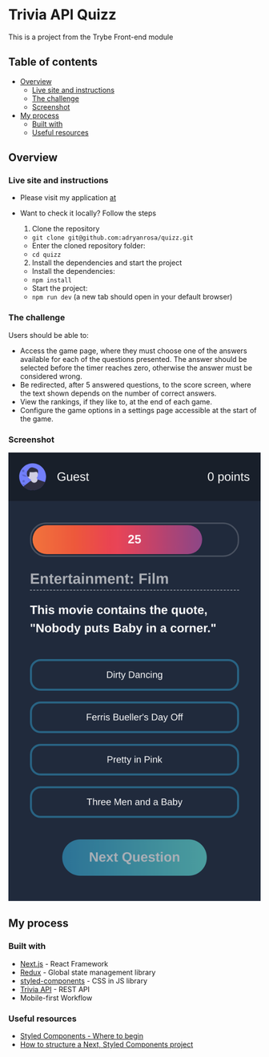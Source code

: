 # Trivia API Quizz
<!-- [![pt-br](https://img.shields.io/badge/lang-pt--br-green.svg)](https://github.com/adryanrosa/url-shortening-api-landing-page/blob/main/README.md) -->

This is a project from the Trybe Front-end module

## Table of contents

- [Overview](#overview)
  - [Live site and instructions](#live-site-and-instructions)
  - [The challenge](#the-challenge)
  - [Screenshot](#screenshot)
- [My process](#my-process)
  - [Built with](#built-with)
  - [Useful resources](#useful-resources)
  <!-- - [O que aprendi](#o-que-aprendi)
  - [Desenvolvimento contínuo](#desenvolvimento-contínuo) -->
<!-- - [Autor](#autor) -->

## Overview

### Live site and instructions

- Please visit my application [at](https://quizz-adryanrosa.vercel.app/)
- Want to check it locally? Follow the steps
  1. Clone the repository
    * `git clone git@github.com:adryanrosa/quizz.git`
    * Enter the cloned repository folder:
     * `cd quizz`

  2. Install the dependencies and start the project
    * Install the dependencies:
     * `npm install`
    * Start the project:
     * `npm run dev` (a new tab should open in your default browser)

### The challenge

Users should be able to:

- Access the game page, where they must choose one of the answers available for each of the questions presented. The answer should be selected before the timer reaches zero, otherwise the answer must be considered wrong.
- Be redirected, after 5 answered questions, to the score screen, where the text shown depends on the number of correct answers.
- View the rankings, if they like to, at the end of each game.
- Configure the game options in a settings page accessible at the start of the game.

### Screenshot

![screenshot](./screenshot.png)

## My process

### Built with

- [Next.js](https://nextjs.org/) - React Framework
- [Redux](https://redux.js.org/) - Global state management library
- [styled-components](https://styled-components.com/) - CSS in JS library
- [Trivia API](https://opentdb.com/api_config.php) - REST API
- Mobile-first Workflow

### Useful resources

- [Styled Components - Where to begin](https://www.youtube.com/watch?v=QdfjWRc4ySA&t=1049s)
- [How to structure a Next, Styled Components project](https://www.youtube.com/watch?v=mJK5oGixSYo)

<!-- ### O que aprendi

Use this section to recap over some of your major learnings while working through this project. Writing these out and providing code samples of areas you want to highlight is a great way to reinforce your own knowledge.

To see how you can add code snippets, see below:

```html
<h1>Some HTML code I'm proud of</h1>
```
```css
.proud-of-this-css {
  color: papayawhip;
}
```
```js
const proudOfThisFunc = () => {
  console.log('🎉')
}
```

### Desenvolvimento contínuo

Use this section to outline areas that you want to continue focusing on in future projects. These could be concepts you're still not completely comfortable with or techniques you found useful that you want to refine and perfect. -->

<!-- ## Autor

- Website - [Add your name here](https://www.your-site.com)
- Frontend Mentor - [@yourusername](https://www.frontendmentor.io/profile/yourusername)
- Twitter - [@yourusername](https://www.twitter.com/yourusername) -->
